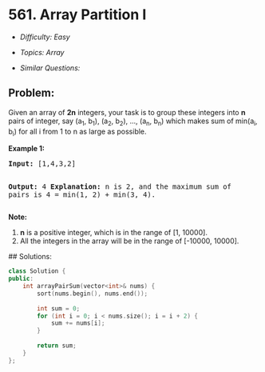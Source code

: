 # 561. Array Partition I

* *Difficulty: Easy*

* *Topics: Array*

* *Similar Questions:*

## Problem:

<p>
Given an array of <b>2n</b> integers, your task is to group these integers into <b>n</b> pairs of integer, say (a<sub>1</sub>, b<sub>1</sub>), (a<sub>2</sub>, b<sub>2</sub>), ..., (a<sub>n</sub>, b<sub>n</sub>) which makes sum of min(a<sub>i</sub>, b<sub>i</sub>) for all i from 1 to n as large as possible.
</p>

<p><b>Example 1:</b><br />
<pre>
<b>Input:</b> [1,4,3,2]

<b>Output:</b> 4
<b>Explanation:</b> n is 2, and the maximum sum of pairs is 4 = min(1, 2) + min(3, 4).
</pre>
</p>

<p><b>Note:</b><br>
<ol>
<li><b>n</b> is a positive integer, which is in the range of [1, 10000].</li>
<li>All the integers in the array will be in the range of [-10000, 10000].</li>
</ol>
</p>
## Solutions:

```c++
class Solution {
public:
    int arrayPairSum(vector<int>& nums) {
        sort(nums.begin(), nums.end());
        
        int sum = 0;
        for (int i = 0; i < nums.size(); i = i + 2) {
            sum += nums[i];
        }
        
        return sum;
    }
};
```
